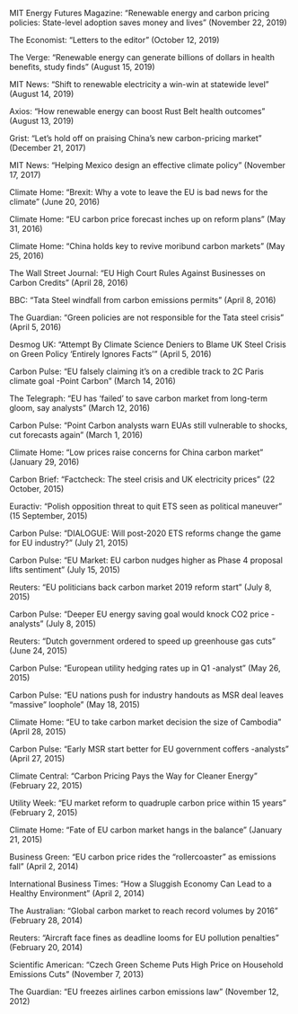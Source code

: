 ---
---

MIT Energy Futures Magazine: “Renewable energy and carbon pricing policies: State-level adoption saves money and lives” (November 22, 2019)

The Economist: “Letters to the editor” (October 12, 2019)

The Verge: “Renewable energy can generate billions of dollars in health benefits, study finds” (August 15, 2019)

MIT News: “Shift to renewable electricity a win-win at statewide level” (August 14, 2019)

Axios: “How renewable energy can boost Rust Belt health outcomes” (August 13, 2019)

Grist: “Let’s hold off on praising China’s new carbon-pricing market” (December 21, 2017)

MIT News: “Helping Mexico design an effective climate policy” (November 17, 2017)

Climate Home: “Brexit: Why a vote to leave the EU is bad news for the climate” (June 20, 2016)

Climate Home: “EU carbon price forecast inches up on reform plans” (May 31, 2016)

Climate Home: “China holds key to revive moribund carbon markets” (May 25, 2016)

The Wall Street Journal: “EU High Court Rules Against Businesses on Carbon Credits” (April 28, 2016)

BBC: “Tata Steel windfall from carbon emissions permits” (April 8, 2016)

The Guardian: “Green policies are not responsible for the Tata steel crisis” (April 5, 2016)

Desmog UK: “Attempt By Climate Science Deniers to Blame UK Steel Crisis on Green Policy ‘Entirely Ignores Facts’” (April 5, 2016)

Carbon Pulse: “EU falsely claiming it’s on a credible track to 2C Paris climate goal -Point Carbon” (March 14, 2016)

The Telegraph: “EU has ‘failed’ to save carbon market from long-term gloom, say analysts” (March 12, 2016)

Carbon Pulse: “Point Carbon analysts warn EUAs still vulnerable to shocks, cut forecasts again” (March 1, 2016)

Climate Home: “Low prices raise concerns for China carbon market” (January 29, 2016)

Carbon Brief: “Factcheck: The steel crisis and UK electricity prices” (22 October, 2015)

Euractiv: “Polish opposition threat to quit ETS seen as political maneuver” (15 September, 2015)

Carbon Pulse: “DIALOGUE: Will post-2020 ETS reforms change the game for EU industry?” (July 21, 2015)

Carbon Pulse: “EU Market: EU carbon nudges higher as Phase 4 proposal lifts sentiment” (July 15, 2015)

Reuters: “EU politicians back carbon market 2019 reform start” (July 8, 2015)

Carbon Pulse: “Deeper EU energy saving goal would knock CO2 price -analysts” (July 8, 2015)

Reuters: “Dutch government ordered to speed up greenhouse gas cuts” (June 24, 2015)

Carbon Pulse: “European utility hedging rates up in Q1 -analyst” (May 26, 2015)

Carbon Pulse: “EU nations push for industry handouts as MSR deal leaves “massive” loophole” (May 18, 2015)

Climate Home: “EU to take carbon market decision the size of Cambodia” (April 28, 2015)

Carbon Pulse: “Early MSR start better for EU government coffers -analysts” (April 27, 2015)

Climate Central: “Carbon Pricing Pays the Way for Cleaner Energy” (February 22, 2015)

Utility Week: “EU market reform to quadruple carbon price within 15 years” (February 2, 2015)

Climate Home: “Fate of EU carbon market hangs in the balance” (January 21, 2015)

Business Green: “EU carbon price rides the “rollercoaster” as emissions fall” (April 2, 2014)

International Business Times: “How a Sluggish Economy Can Lead to a Healthy Environment” (April 2, 2014)

The Australian: “Global carbon market to reach record volumes by 2016”  (February 28, 2014)

Reuters: “Aircraft face fines as deadline looms for EU pollution penalties” (February 20, 2014)

Scientific American: “Czech Green Scheme Puts High Price on Household Emissions Cuts” (November 7, 2013)

The Guardian: “EU freezes airlines carbon emissions law” (November 12, 2012)
